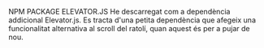 




NPM PACKAGE ELEVATOR.JS
He descarregat com a dependència addicional Elevator.js. Es tracta d'una petita dependència que afegeix una funcionalitat alternativa al scroll del ratolí, quan aquest és per a pujar de nou.